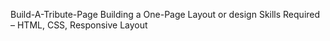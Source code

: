 Build-A-Tribute-Page
Building a One-Page Layout or design
Skills Required – HTML, CSS, Responsive Layout
